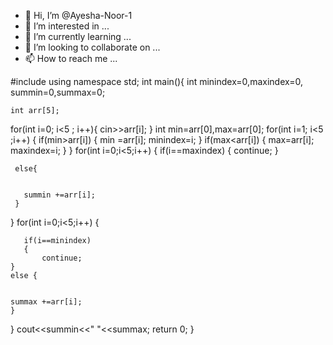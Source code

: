 - 👋 Hi, I’m @Ayesha-Noor-1
- 👀 I’m interested in ...
- 🌱 I’m currently learning ...
- 💞️ I’m looking to collaborate on ...
- 📫 How to reach me ...

<!---
Ayesha-Noor-1/Ayesha-Noor-1 is a ✨ special ✨ repository because its `README.md` (this file) appears on your GitHub profile.
You can click the Preview link to take a look at your changes.
--->
#include<iostream>
using namespace std;
int main(){
     int minindex=0,maxindex=0, summin=0,summax=0;

    int arr[5];
   
   for(int i=0; i<5 ; i++){
       cin>>arr[i];
   }
   int  min=arr[0],max=arr[0];
    for(int i=1; i<5 ;i++)
    {
        if(min>arr[i])
        {
            min =arr[i];
            minindex=i;
        }
        if(max<arr[i])
        {
            max=arr[i];
            maxindex=i;
        }
    }
   for(int i=0;i<5;i++)
   {
       if(i==maxindex)
       {
           continue;
       }
       
     else{
         
       
       summin +=arr[i];
     } 
   }
   for(int i=0;i<5;i++)
    {
    
       if(i==minindex)
       {
           continue;
    }
    else {
    
    
    summax +=arr[i];
    }
   }
   cout<<summin<<" "<<summax;
    return 0;
}
